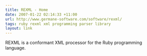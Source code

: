 ```yaml
---
title: REXML - Home
date: 2007-01-22 02:14:33 +11:00
url: http://www.germane-software.com/software/rexml/
tags: ruby rexml xml programming parser library
layout: link
---
```

REXML is a conformant XML processor for the Ruby programming language.
